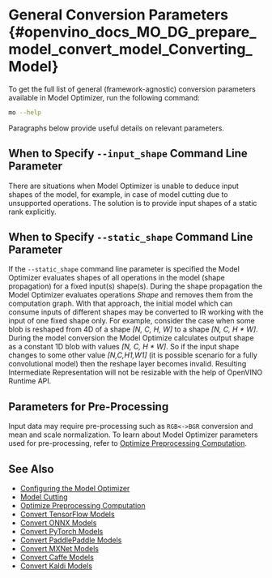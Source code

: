 # General Conversion Parameters {#openvino_docs_MO_DG_prepare_model_convert_model_Converting_Model}

To get the full list of general (framework-agnostic) conversion parameters available in Model Optimizer, run the following command:

```sh
mo --help
```

Paragraphs below provide useful details on relevant parameters.

## When to Specify `--input_shape` Command Line Parameter <a name="when_to_specify_input_shapes"></a>
There are situations when Model Optimizer is unable to deduce input shapes of the model, for example, in case of model cutting due to unsupported operations.
The solution is to provide input shapes of a static rank explicitly.

## When to Specify `--static_shape` Command Line Parameter
If the `--static_shape` command line parameter is specified the Model Optimizer evaluates shapes of all operations in the model (shape propagation) for a fixed input(s) shape(s). During the shape propagation the Model Optimizer evaluates operations *Shape* and removes them from the computation graph. With that approach, the initial model which can consume inputs of different shapes may be converted to IR working with the input of one fixed shape only. For example, consider the case when some blob is reshaped from 4D of a shape *[N, C, H, W]* to a shape *[N, C, H \* W]*. During the model conversion the Model Optimize calculates output shape as a constant 1D blob with values *[N, C, H \* W]*. So if the input shape changes to some other value *[N,C,H1,W1]* (it is possible scenario for a fully convolutional model) then the reshape layer becomes invalid.
Resulting Intermediate Representation will not be resizable with the help of OpenVINO Runtime API.

## Parameters for Pre-Processing
Input data may require pre-processing such as `RGB<->BGR` conversion and mean and scale normalization. To learn about Model Optimizer parameters used for pre-processing, refer to [Optimize Preprocessing Computation](../Additional_Optimizations.md).

## See Also
* [Configuring the Model Optimizer](../../Deep_Learning_Model_Optimizer_DevGuide.md)
* [Model Cutting](Cutting_Model.md)
* [Optimize Preprocessing Computation](../Additional_Optimizations.md)
* [Convert TensorFlow Models](prepare_model/convert_model/Convert_Model_From_TensorFlow.md)
* [Convert ONNX Models](prepare_model/convert_model/Convert_Model_From_ONNX.md)
* [Convert PyTorch Models](prepare_model/convert_model/Convert_Model_From_PyTorch.md)
* [Convert PaddlePaddle Models](prepare_model/convert_model/Convert_Model_From_Paddle.md)
* [Convert MXNet Models](prepare_model/convert_model/Convert_Model_From_MxNet.md)
* [Convert Caffe Models](prepare_model/convert_model/Convert_Model_From_Caffe.md)
* [Convert Kaldi Models](prepare_model/convert_model/Convert_Model_From_Kaldi.md)